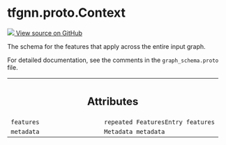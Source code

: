 # tfgnn.proto.Context

<!-- Insert buttons and diff -->

<a target="_blank" href="https://github.com/tensorflow/gnn/tree/master/tensorflow_gnn/proto/graph_schema.proto">
<img src="https://www.tensorflow.org/images/GitHub-Mark-32px.png" /> View source
on GitHub </a>

The schema for the features that apply across the entire input graph.

<!-- Placeholder for "Used in" -->

For detailed documentation, see the comments in the `graph_schema.proto` file.

<!-- Tabular view -->

 <table class="responsive fixed orange">
<colgroup><col width="214px"><col></colgroup>
<tr><th colspan="2"><h2 class="add-link">Attributes</h2></th></tr>

<tr>
<td>
<code>features</code><a id="features"></a>
</td>
<td>
<code>repeated FeaturesEntry features</code>
</td>
</tr><tr>
<td>
<code>metadata</code><a id="metadata"></a>
</td>
<td>
<code>Metadata metadata</code>
</td>
</tr>
</table>
